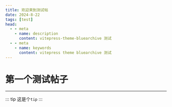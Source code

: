 ```yaml
---
title: 欢迎来到测试帖
date: 2024-8-22
tags: [test]
head:
  - - meta
    - name: description
      content: vitepress-theme-bluearchive 测试
  - - meta
    - name: keywords
      content: vitepress theme bluearchive 测试
---
```


# 第一个测试帖子

---
::: tip
这是个`tip`
:::
